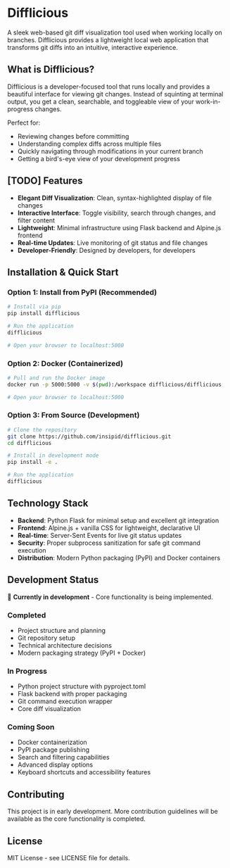# Difflicious

A sleek web-based git diff visualization tool used when working locally on branches. Difflicious provides a lightweight local web application that transforms git diffs into an intuitive, interactive experience.

## What is Difflicious?

Difflicious is a developer-focused tool that runs locally and provides a beautiful interface for viewing git changes. Instead of squinting at terminal output, you get a clean, searchable, and toggleable view of your work-in-progress changes.

Perfect for:
- Reviewing changes before committing
- Understanding complex diffs across multiple files
- Quickly navigating through modifications in your current branch
- Getting a bird's-eye view of your development progress

## [TODO] Features

- **Elegant Diff Visualization**: Clean, syntax-highlighted display of file changes
- **Interactive Interface**: Toggle visibility, search through changes, and filter content
- **Lightweight**: Minimal infrastructure using Flask backend and Alpine.js frontend
- **Real-time Updates**: Live monitoring of git status and file changes
- **Developer-Friendly**: Designed by developers, for developers

## Installation & Quick Start

### Option 1: Install from PyPI (Recommended)
```bash
# Install via pip
pip install difflicious

# Run the application
difflicious

# Open your browser to localhost:5000
```

### Option 2: Docker (Containerized)
```bash
# Pull and run the Docker image
docker run -p 5000:5000 -v $(pwd):/workspace difflicious/difflicious

# Open your browser to localhost:5000
```

### Option 3: From Source (Development)
```bash
# Clone the repository
git clone https://github.com/insipid/difflicious.git
cd difflicious

# Install in development mode
pip install -e .

# Run the application
difflicious
```

## Technology Stack

- **Backend**: Python Flask for minimal setup and excellent git integration
- **Frontend**: Alpine.js + vanilla CSS for lightweight, declarative UI
- **Real-time**: Server-Sent Events for live git status updates
- **Security**: Proper subprocess sanitization for safe git command execution
- **Distribution**: Modern Python packaging (PyPI) and Docker containers

## Development Status

🚧 **Currently in development** - Core functionality is being implemented.

### Completed
- Project structure and planning
- Git repository setup
- Technical architecture decisions
- Modern packaging strategy (PyPI + Docker)

### In Progress
- Python project structure with pyproject.toml
- Flask backend with proper packaging
- Git command execution wrapper
- Core diff visualization

### Coming Soon
- Docker containerization
- PyPI package publishing
- Search and filtering capabilities
- Advanced display options
- Keyboard shortcuts and accessibility features

## Contributing

This project is in early development. More contribution guidelines will be available as the core functionality is completed.

## License

MIT License - see LICENSE file for details.
